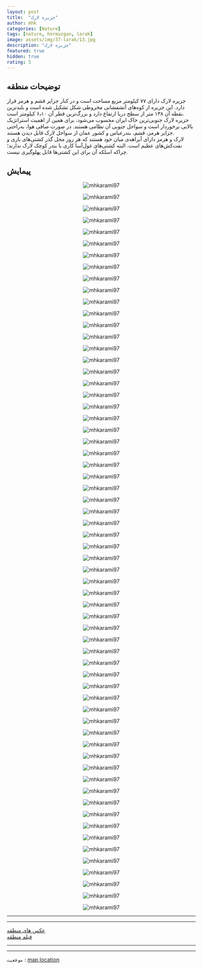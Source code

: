 ```yaml
---
layout: post
title:  "جزیره لارک"
author: mhk
categories: [Nature]
tags: [nature, hormuzgan, larak]
image: assets/img/37-larak/13.jpg
description: "جزیره لارک"
featured: true
hidden: true
rating: 5
---
```


## توضیحات منطقه
جزیره لارک دارای ۷۷ کیلومتر مربع مساحت است و در کنار جزایر قشم و هرمز قرار دارد. این جزیره از کوه‌‌های آتشفشانی مخروطی شکل تشکیل شده است و بلندترین نقطه آن ۱۳۸ متر از سطح دریا ارتفاع دارد و بزرگ‌ترین قطر آن ۶٫۱۰ کیلومتر است.  
جزیره لارک جنوبی‌ترین خاک ایران محسوب می‌شود، برای همین از اهمیت استراتژیک بالایی برخوردار است و سواحل جنوبی آن نظامی هستند. در صورت صافی هوا، به‌راحتی جزایر هرمز، قشم،‌ بندرعباس و کشور عمان از سواحل لارک قابل دیدن هستند.  
لارک و هرمز دارای آبراهه‌ی میان خود هستند که هر روز محل گذر کشتی‌های باری و نفت‌کش‌های عظیم است. البته کشتی‌های غول‌آسا کاری با بندر کوچک لارک ندارند؛ چراکه اسلکه آن برای این کشتی‌ها قابل پهلوگیری نیست.   

## پیمایش

<p align="center"><img src="/assets/img/37-larak/01.jpg" alt="mhkarami97" /></p>

<p align="center"><img src="/assets/img/37-larak/02.jpg" alt="mhkarami97" /></p>

<p align="center"><img src="/assets/img/37-larak/03.jpg" alt="mhkarami97" /></p>

<p align="center"><img src="/assets/img/37-larak/04.jpg" alt="mhkarami97" /></p>

<p align="center"><img src="/assets/img/37-larak/05.jpg" alt="mhkarami97" /></p>

<p align="center"><img src="/assets/img/37-larak/06.jpg" alt="mhkarami97" /></p>

<p align="center"><img src="/assets/img/37-larak/07.jpg" alt="mhkarami97" /></p>

<p align="center"><img src="/assets/img/37-larak/08.jpg" alt="mhkarami97" /></p>

<p align="center"><img src="/assets/img/37-larak/09.jpg" alt="mhkarami97" /></p>

<p align="center"><img src="/assets/img/37-larak/10.jpg" alt="mhkarami97" /></p>

<p align="center"><img src="/assets/img/37-larak/11.jpg" alt="mhkarami97" /></p>

<p align="center"><img src="/assets/img/37-larak/12.jpg" alt="mhkarami97" /></p>

<p align="center"><img src="/assets/img/37-larak/13.jpg" alt="mhkarami97" /></p>

<p align="center"><img src="/assets/img/37-larak/14.jpg" alt="mhkarami97" /></p>

<p align="center"><img src="/assets/img/37-larak/15.jpg" alt="mhkarami97" /></p>

<p align="center"><img src="/assets/img/37-larak/16.jpg" alt="mhkarami97" /></p>

<p align="center"><img src="/assets/img/37-larak/17.jpg" alt="mhkarami97" /></p>

<p align="center"><img src="/assets/img/37-larak/18.jpg" alt="mhkarami97" /></p>

<p align="center"><img src="/assets/img/37-larak/19.jpg" alt="mhkarami97" /></p>

<p align="center"><img src="/assets/img/37-larak/20.jpg" alt="mhkarami97" /></p>

<p align="center"><img src="/assets/img/37-larak/21.jpg" alt="mhkarami97" /></p>

<p align="center"><img src="/assets/img/37-larak/22.jpg" alt="mhkarami97" /></p>

<p align="center"><img src="/assets/img/37-larak/23.jpg" alt="mhkarami97" /></p>

<p align="center"><img src="/assets/img/37-larak/24.jpg" alt="mhkarami97" /></p>

<p align="center"><img src="/assets/img/37-larak/25.jpg" alt="mhkarami97" /></p>

<p align="center"><img src="/assets/img/37-larak/26.jpg" alt="mhkarami97" /></p>

<p align="center"><img src="/assets/img/37-larak/27.jpg" alt="mhkarami97" /></p>

<p align="center"><img src="/assets/img/37-larak/28.jpg" alt="mhkarami97" /></p>

<p align="center"><img src="/assets/img/37-larak/29.jpg" alt="mhkarami97" /></p>

<p align="center"><img src="/assets/img/37-larak/30.jpg" alt="mhkarami97" /></p>

<p align="center"><img src="/assets/img/37-larak/31.jpg" alt="mhkarami97" /></p>

<p align="center"><img src="/assets/img/37-larak/32.jpg" alt="mhkarami97" /></p>

<p align="center"><img src="/assets/img/37-larak/33.jpg" alt="mhkarami97" /></p>

<p align="center"><img src="/assets/img/37-larak/34.jpg" alt="mhkarami97" /></p>

<p align="center"><img src="/assets/img/37-larak/35.jpg" alt="mhkarami97" /></p>

<p align="center"><img src="/assets/img/37-larak/36.jpg" alt="mhkarami97" /></p>

<p align="center"><img src="/assets/img/37-larak/37.jpg" alt="mhkarami97" /></p>

<p align="center"><img src="/assets/img/37-larak/38.jpg" alt="mhkarami97" /></p>

<p align="center"><img src="/assets/img/37-larak/39.jpg" alt="mhkarami97" /></p>

<p align="center"><img src="/assets/img/37-larak/40.jpg" alt="mhkarami97" /></p>

<p align="center"><img src="/assets/img/37-larak/41.jpg" alt="mhkarami97" /></p>

<p align="center"><img src="/assets/img/37-larak/42.jpg" alt="mhkarami97" /></p>

<p align="center"><img src="/assets/img/37-larak/43.jpg" alt="mhkarami97" /></p>

<p align="center"><img src="/assets/img/37-larak/44.jpg" alt="mhkarami97" /></p>

<p align="center"><img src="/assets/img/37-larak/45.jpg" alt="mhkarami97" /></p>

<p align="center"><img src="/assets/img/37-larak/46.jpg" alt="mhkarami97" /></p>

<p align="center"><img src="/assets/img/37-larak/47.jpg" alt="mhkarami97" /></p>

<p align="center"><img src="/assets/img/37-larak/48.jpg" alt="mhkarami97" /></p>

<p align="center"><img src="/assets/img/37-larak/49.jpg" alt="mhkarami97" /></p>

<p align="center"><img src="/assets/img/37-larak/50.jpg" alt="mhkarami97" /></p>

<p align="center"><img src="/assets/img/37-larak/51.jpg" alt="mhkarami97" /></p>

<p align="center"><img src="/assets/img/37-larak/52.jpg" alt="mhkarami97" /></p>

<p align="center"><img src="/assets/img/37-larak/53.jpg" alt="mhkarami97" /></p>

<p align="center"><img src="/assets/img/37-larak/54.jpg" alt="mhkarami97" /></p>

<p align="center"><img src="/assets/img/37-larak/55.jpg" alt="mhkarami97" /></p>

<p align="center"><img src="/assets/img/37-larak/56.jpg" alt="mhkarami97" /></p>

<p align="center"><img src="/assets/img/37-larak/57.jpg" alt="mhkarami97" /></p>

<p align="center"><img src="/assets/img/37-larak/58.jpg" alt="mhkarami97" /></p>

<p align="center"><img src="/assets/img/37-larak/59.jpg" alt="mhkarami97" /></p>

<p align="center"><img src="/assets/img/37-larak/60.jpg" alt="mhkarami97" /></p>

<p align="center"><img src="/assets/img/37-larak/61.jpg" alt="mhkarami97" /></p>

<p align="center"><img src="/assets/img/37-larak/62.jpg" alt="mhkarami97" /></p>

<p align="center"><img src="/assets/img/37-larak/63.jpg" alt="mhkarami97" /></p>

---
---

[عکس های منطقه](https://www.instagram.com/p/CaGwOzAjQ-2/)  
[فیلم منطقه](https://www.instagram.com/p/CaOo4kuF7KI/)  

---
---

`موقعیت` : [map location](https://www.google.com/maps/place/Larak/data=!4m2!3m1!1s0x3ef7728a6b74f41b:0x2350588685b9285?sa=X&ved=2ahUKEwjtitXqlYv2AhUl8LsIHfgkAbgQ8gF6BAg1EAE)
